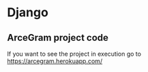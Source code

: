 # Django
## ArceGram project code
If you want to see the project in execution go to https://arcegram.herokuapp.com/
